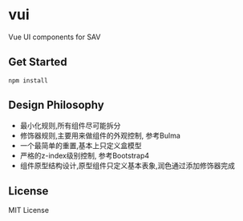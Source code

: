 # vui
Vue UI components for SAV

## Get Started

```
npm install
```

## Design Philosophy

- 最小化规则,所有组件尽可能拆分
- 修饰器规则,主要用来做组件的外观控制, 参考Bulma
- 一个最简单的重置,基本上只定义盒模型
- 严格的z-index级别控制, 参考Bootstrap4
- 组件原型结构设计,原型组件只定义基本表象,润色通过添加修饰器完成

## License

MIT License
